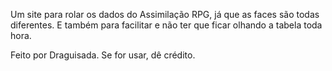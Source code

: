 Um site para rolar os dados do Assimilação RPG, já que as faces são todas diferentes.
E também para facilitar e não ter que ficar olhando a tabela toda hora.

Feito por Draguisada. Se for usar, dê crédito.

